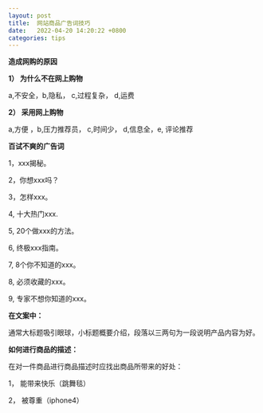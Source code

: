 ```yaml
---
layout: post
title:  网站商品广告词技巧
date:   2022-04-20 14:20:22 +0800
categories: tips
---
```


**造成网购的原因**

__1） 为什么不在网上购物__

a,不安全，b,隐私， c,过程复杂， d,运费

__2） 采用网上购物__

a,方便 ，b,压力推荐员， c,时间少， d,信息全，e, 评论推荐




**百试不爽的广告词**

1，xxx揭秘。

2，你想xxx吗？

3，怎样xxx。

4, 十大热门xxx. 

5, 20个做xxx的方法。

6, 终极xxx指南。

7,  8个你不知道的xxx。

8, 必须收藏的xxx。

9, 专家不想你知道的xxx。



 
 **在文案中：**
 
 通常大标题吸引眼球，小标题概要介绍，段落以三两句为一段说明产品内容为好。


 **如何进行商品的描述：**

 在对一件商品进行商品描述时应找出商品所带来的好处：

 1， 能带来快乐（跳舞毯）

 2， 被尊重（iphone4）